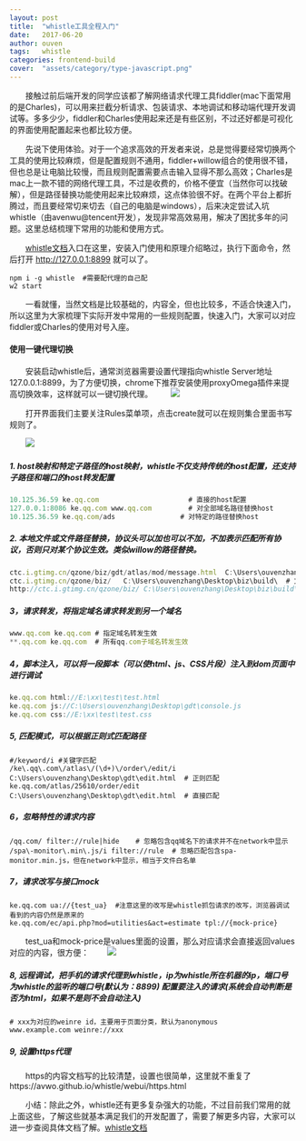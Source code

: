 ```yaml
---
layout: post
title:  "whistle工具全程入门"
date:   2017-06-20
author: ouven
tags:   whistle
categories: frontend-build
cover:  "assets/category/type-javascript.png"
---
```


&emsp;&emsp;接触过前后端开发的同学应该都了解网络请求代理工具fiddler(mac下面常用的是Charles)，可以用来拦截分析请求、包装请求、本地调试和移动端代理开发调试等。多多少少，fiddler和Charles使用起来还是有些区别，不过还好都是可视化的界面使用配置起来也都比较方便。

&emsp;&emsp;先说下使用体验。对于一个追求高效的开发者来说，总是觉得要经常切换两个工具的使用比较麻烦，但是配置规则不通用，fiddler+willow组合的使用很不错，但也总是让电脑比较慢，而且规则配置需要点击输入显得不那么高效；Charles是mac上一款不错的网络代理工具，不过是收费的，价格不便宜（当然你可以找破解），但是路径替换功能使用起来比较麻烦，这点体验很不好。在两个平台上都折腾过，而且要经常切来切去（自己的电脑是windows），后来决定尝试入坑whistle（由avenwu@tencent开发），发现非常高效易用，解决了困扰多年的问题。这里总结梳理下常用的功能和使用方式。

&emsp;&emsp;[whistle文档](https://avwo.github.io/whistle/install.html)入口在这里，安装入门使用和原理介绍略过，执行下面命令，然后打开 http://127.0.0.1:8899 就可以了。
```
npm i -g whistle  #需要配代理的自己配
w2 start
```

&emsp;&emsp;一看就懂，当然文档是比较基础的，内容全，但也比较多，不适合快速入门，所以这里为大家梳理下实际开发中常用的一些规则配置，快速入门，大家可以对应fiddler或Charles的使用对号入座。

#### 使用一键代理切换

&emsp;&emsp;安装启动whistle后，通常浏览器需要设置代理指向whistle Server地址127.0.0.1:8899，为了方便切换，chrome下推荐安装使用proxyOmega插件来提高切换效率，这样就可以一键切换代理。
&emsp;&emsp;![](http://7tszky.com1.z0.glb.clouddn.com/FqCAuksBVtshgVIuULo14RXJQblo)

&emsp;&emsp;打开界面我们主要关注Rules菜单项，点击create就可以在规则集合里面书写规则了。

&emsp;&emsp;![](http://7tszky.com1.z0.glb.clouddn.com/Fs6GpkFCI8_Tt3R7Yg6U0usbiJ9P)

##### 1. host映射和特定子路径的host映射，whistle不仅支持传统的host配置，还支持子路径和端口的host转发配置

```javascript
10.125.36.59 ke.qq.com  					# 直接的host配置
127.0.0.1:8086 ke.qq.com www.qq.com 		# 对全部域名路径替换host
10.125.36.59 ke.qq.com/ads  			  # 对特定的路径替换host
```

##### 2. 本地文件或文件路径替换，协议头可以加也可以不加，不加表示匹配所有协议，否则只对某个协议生效。类似willow的路径替换。

```javascript
ctc.i.gtimg.cn/qzone/biz/gdt/atlas/mod/message.html  C:\Users\ouvenzhang\Desktop\edit.html # 单个文件的本地替换
ctc.i.gtimg.cn/qzone/biz/   C:\Users\ouvenzhang\Desktop\biz\build\  # 文件路径的替换，一般用这条就可以了
http://ctc.i.gtimg.cn/qzone/biz/ C:\Users\ouvenzhang\Desktop\biz\build\   #只针对http请求的文件路径替换
```

##### 3，请求转发，将指定域名请求转发到另一个域名

```javascript
www.qq.com ke.qq.com # 指定域名转发生效
**.qq.com ke.qq.com  # 所有qq.com子域名转发生效
```

##### 4，脚本注入，可以将一段脚本（可以使html、js、CSS片段）注入到dom页面中进行调试

```javascript
ke.qq.com html://E:\xx\test\test.html
ke.qq.com js://C:\Users\ouvenzhang\Desktop\gdt\console.js
ke.qq.com css://E:\xx\test\test.css
```

##### 5, 匹配模式，可以根据正则式匹配路径

```
#/keyword/i #关键字匹配
/ke\.qq\.com\/atlas\/(\d+)\/order\/edit/i C:\Users\ouvenzhang\Desktop\gdt\edit.html  # 正则匹配
ke.qq.com/atlas/25610/order/edit C:\Users\ouvenzhang\Desktop\gdt\edit.html	# 直接匹配
```

##### 6，忽略特性的请求内容
```
/qq.com/ filter://rule|hide    # 忽略包含qq域名下的请求并不在network中显示
/spa\-monitor\.min\.js/i filter://rule  # 忽略匹配包含spa-monitor.min.js，但在network中显示，相当于文件白名单
```

##### 7，请求改写与接口mock
```
ke.qq.com ua://{test_ua}  #注意这里的改写是whistle抓包请求的改写，浏览器调试看到的内容仍然是原来的
ke.qq.com/ec/api.php?mod=utilities&act=estimate tpl://{mock-price}
```

&emsp;&emsp;test_ua和mock-price是values里面的设置，那么对应请求会直接返回values对应的内容，很方便：
&emsp;&emsp;![](http://7tszky.com1.z0.glb.clouddn.com/FpCbduEQ2d4HH9rTxW5YVxB3oNWk)

##### 8, 远程调试，把手机的请求代理到whistle，ip为whistle所在机器的ip，端口号为whistle的监听的端口号(默认为：8899) 配置要注入的请求(系统会自动判断是否为html，如果不是则不会自动注入)

```
# xxx为对应的weinre id，主要用于页面分类，默认为anonymous
www.example.com weinre://xxx  
```

##### 9, 设置https代理

&emsp;&emsp;https的内容文档写的比较清楚，设置也很简单，这里就不重复了https://avwo.github.io/whistle/webui/https.html

&emsp;&emsp;小结：除此之外，whistle还有更多复杂强大的功能，不过目前我们常用的就上面这些，了解这些就基本满足我们的开发配置了，需要了解更多内容，大家可以进一步查阅具体文档了解。[whistle文档](https://avwo.github.io/whistle/install.html)